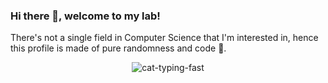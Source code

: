 ### Hi there 👋, welcome to my lab!

There's not a single field in Computer Science that I'm interested in, hence this profile is made of pure randomness and code 🤪.

<p align="center">
  <img src="https://user-images.githubusercontent.com/11707683/133944629-9eba5329-f1ec-4e7d-a5d7-5d72380b9c95.gif" alt="cat-typing-fast" />
</p>


<!--
- 🔭 I’m currently working on ...
- 🌱 I’m currently learning ...
- 👯 I’m looking to collaborate on ...
- 🤔 I’m looking for help with ...
- 💬 Ask me about ...
- 📫 How to reach me: ...
- 😄 Pronouns: ...
- ⚡ Fun fact: ...
-->
